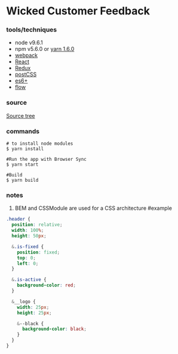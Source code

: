# Wicked Customer Feedback

### tools/techniques
* node v9.6.1
* npm v5.6.0 or [yarn 1.6.0](https://yarnpkg.com/lang/en/)
* [webpack](https://webpack.js.org/)
* [React](https://reactjs.org/)
* [Redux](https://redux.js.org/)
* [postCSS](https://github.com/postcss/postcss)
* [es6+](http://es6-features.org/#Constants)
* [flow](https://flow.org/)

### source
[Source tree](./directoryList)

### commands
```
# to install node modules
$ yarn install
```

```
#Run the app with Browser Sync
$ yarn start
```

```
#Build
$ yarn build
```

### notes
1. BEM and CSSModule are used for a CSS architecture
#example
```css
.header {
  position: relative;
  width: 100%;
  height: 50px;

  &.is-fixed {
    position: fixed;
    top: 0;
    left: 0;
  }

  &.is-active {
    background-color: red;
  }

  &__logo {
    width: 25px;
    height: 25px;

    &--black {
      background-color: black;
    }
  }
}
```
